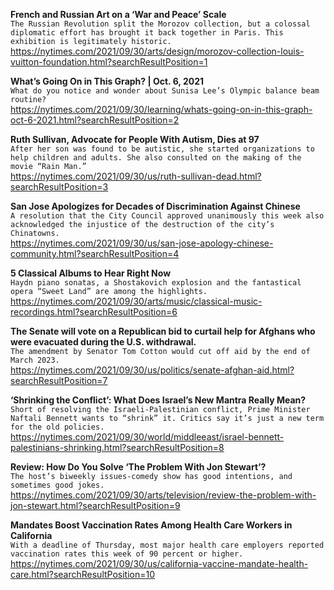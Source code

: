 **French and Russian Art on a ‘War and Peace’ Scale**\
`The Russian Revolution split the Morozov collection, but a colossal diplomatic effort has brought it back together in Paris. This exhibition is legitimately historic.`\
https://nytimes.com/2021/09/30/arts/design/morozov-collection-louis-vuitton-foundation.html?searchResultPosition=1

**What’s Going On in This Graph? | Oct. 6, 2021**\
`What do you notice and wonder about Sunisa Lee’s Olympic balance beam routine?`\
https://nytimes.com/2021/09/30/learning/whats-going-on-in-this-graph-oct-6-2021.html?searchResultPosition=2

**Ruth Sullivan, Advocate for People With Autism, Dies at 97**\
`After her son was found to be autistic, she started organizations to help children and adults. She also consulted on the making of the movie “Rain Man.”`\
https://nytimes.com/2021/09/30/us/ruth-sullivan-dead.html?searchResultPosition=3

**San Jose Apologizes for Decades of Discrimination Against Chinese**\
`A resolution that the City Council approved unanimously this week also acknowledged the injustice of the destruction of the city’s Chinatowns.`\
https://nytimes.com/2021/09/30/us/san-jose-apology-chinese-community.html?searchResultPosition=4

**5 Classical Albums to Hear Right Now**\
`Haydn piano sonatas, a Shostakovich explosion and the fantastical opera “Sweet Land” are among the highlights.`\
https://nytimes.com/2021/09/30/arts/music/classical-music-recordings.html?searchResultPosition=6

**The Senate will vote on a Republican bid to curtail help for Afghans who were evacuated during the U.S. withdrawal.**\
`The amendment by Senator Tom Cotton would cut off aid by the end of March 2023.`\
https://nytimes.com/2021/09/30/us/politics/senate-afghan-aid.html?searchResultPosition=7

**‘Shrinking the Conflict’: What Does Israel’s New Mantra Really Mean?**\
`Short of resolving the Israeli-Palestinian conflict, Prime Minister Naftali Bennett wants to “shrink” it. Critics say it’s just a new term for the old policies.`\
https://nytimes.com/2021/09/30/world/middleeast/israel-bennett-palestinians-shrinking.html?searchResultPosition=8

**Review: How Do You Solve ‘The Problem With Jon Stewart’?**\
`The host’s biweekly issues-comedy show has good intentions, and sometimes good jokes.`\
https://nytimes.com/2021/09/30/arts/television/review-the-problem-with-jon-stewart.html?searchResultPosition=9

**Mandates Boost Vaccination Rates Among Health Care Workers in California**\
`With a deadline of Thursday, most major health care employers reported vaccination rates this week of 90 percent or higher.`\
https://nytimes.com/2021/09/30/us/california-vaccine-mandate-health-care.html?searchResultPosition=10

